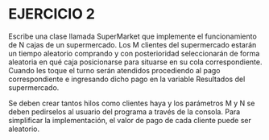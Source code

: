 # EJERCICIO 2

Escribe una clase llamada SuperMarket que implemente el funcionamiento de N cajas de un supermercado. Los M clientes del supermercado estarán un tiempo aleatorio comprando y con posterioridad seleccionarán de forma aleatoria en qué caja posicionarse para situarse en su cola correspondiente. Cuando les toque el turno serán atendidos procediendo al pago correspondiente e ingresando dicho pago en la variable Resultados del supermercado. 

Se deben crear tantos hilos como clientes haya y los parámetros M y N se deben pedirselos al usuario del programa a través de la consola. Para simplificar la implementación, el valor de pago de cada cliente puede ser aleatorio.